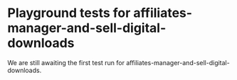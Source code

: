 # Playground tests for affiliates-manager-and-sell-digital-downloads
We are still awaiting the first test run for affiliates-manager-and-sell-digital-downloads.

